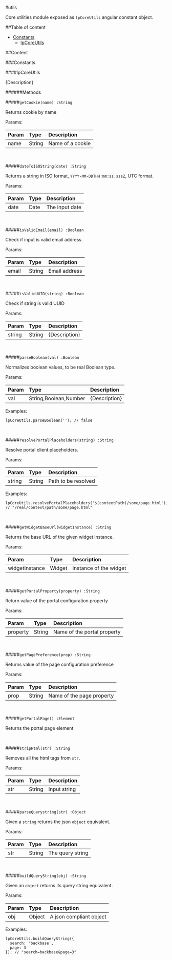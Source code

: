 #utils

Core utilities module exposed as `lpCoreUtils` angular constant object.

##Table of content

- [Constants](#constants)
    - [lpCoreUtils](#lpCoreUtils)

##Content

###Constants

####<a name="lpCoreUtils"></a>lpCoreUtils


{Description}

######Methods

#####`getCookie(name) :String`

Returns cookie by name

Params:

| Param| Type| Description|
| :----| :----| :----|
| name| String| Name of a cookie|


<br>

#####`dateToISOString(date) :String`

Returns a string in ISO format, `YYYY-MM-DDTHH:mm:ss.sssZ`, UTC format.

Params:

| Param| Type| Description|
| :----| :----| :----|
| date| Date| The input date|


<br>

#####`isValidEmail(email) :Boolean`

Check if input is valid email address.

Params:

| Param| Type| Description|
| :----| :----| :----|
| email| String| Email address|


<br>

#####`isValidUUID(string) :Boolean`

Check if string is valid UUID

Params:

| Param| Type| Description|
| :----| :----| :----|
| string| String| {Description}|


<br>

#####`parseBoolean(val) :Boolean`

Normalizes boolean values, to be real Boolean type.

Params:

| Param| Type| Description|
| :----| :----| :----|
| val| String,Boolean,Number| {Description}|

Examples:

```
lpCoreUtils.parseBoolean(''); // false
```


<br>

#####`resolvePortalPlaceholders(string) :String`

Resolve portal client placeholders.

Params:

| Param| Type| Description|
| :----| :----| :----|
| string| String| Path to be resolved|

Examples:

```
lpCoreUtils.resolvePortalPlaceholders('$(contextPath)/some/page.html'); // "/real/context/path/some/page.html"
```


<br>

#####`getWidgetBaseUrl(widgetInstance) :String`

Returns the base URL of the given widget instance.

Params:

| Param| Type| Description|
| :----| :----| :----|
| widgetInstance| Widget| Instance of the widget|


<br>

#####`getPortalProperty(property) :String`

Return value of the portal configuration property

Params:

| Param| Type| Description|
| :----| :----| :----|
| property| String| Name of the portal property|


<br>

#####`getPagePreference(prop) :String`

Returns value of the page configuration preference

Params:

| Param| Type| Description|
| :----| :----| :----|
| prop| String| Name of the page property|


<br>

#####`getPortalPage() :Element`

Returns the portal page element


<br>

#####`stripHtml(str) :String`

Removes all the html tags from `str`.

Params:

| Param| Type| Description|
| :----| :----| :----|
| str| String| Input string|


<br>

#####`parseQuerystring(str) :Object`

Given a `string` returns the json `object` equivalent.

Params:

| Param| Type| Description|
| :----| :----| :----|
| str| String| The query string|


<br>

#####`buildQueryString(obj) :String`

Given an `object` returns its query string equivalent.

Params:

| Param| Type| Description|
| :----| :----| :----|
| obj| Object| A json compliant object|

Examples:

```
lpCoreUtils.buildQueryString({
  search: 'backbase',
  page: 3
}); // "search=backbase&page=3"
```


<br>


<br>

